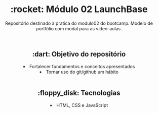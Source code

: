 <h1 align="center"> :rocket: Módulo 02 LaunchBase </h1>
<p align="center"> Repositório destinado à pratica do modulo02 do bootcamp. Modelo de portfólio com modal para as vídeo-aulas. </p><br />

<h2 align="center"> :dart: Objetivo do repositório </h2>
<li align="center"> Fortalecer fundamentos e conceitos apresentados </li>
<li align="center"> Tornar uso do git/github um hábito </li><br />

<h2 align="center"> :floppy_disk: Tecnologias </h2>
<li align="center"> HTML, CSS e JavaScript </li>